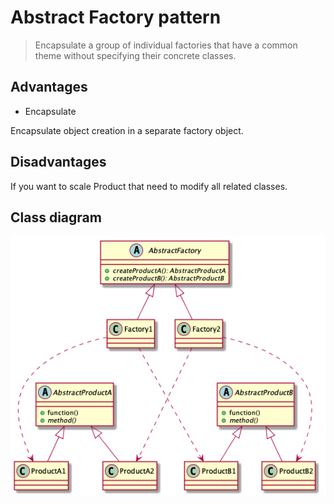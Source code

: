 # Abstract Factory pattern

> Encapsulate a group of individual factories that have a common theme without specifying their concrete classes.

## Advantages

* Encapsulate

Encapsulate object creation in a separate factory object.

## Disadvantages

If you want to scale Product that need to modify all related classes.

## Class diagram

![](./abstract-factory-pattern-uml.png)